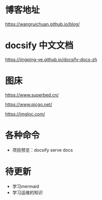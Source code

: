 # 博客地址

https://wangruichuan.github.io/blog/

# docsify 中文文档
https://jingping-ye.github.io/docsify-docs-zh

# 图床

https://www.superbed.cn/

https://www.picgo.net/


https://imgloc.com/

# 各种命令

- 项目预览：docsify serve docs


# 待更新

- 学习mermaid
- 学习运维的知识